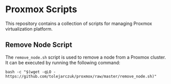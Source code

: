 # Proxmox Scripts

This repository contains a collection of scripts for managing Proxmox virtualization platform.

## Remove Node Script

The `remove_node.sh` script is used to remove a node from a Proxmox cluster. It can be executed by running the following command:

```shell
bash -c "$(wget -qLO - https://github.com/tolejarczuk/proxmox/raw/master/remove_node.sh)"
```